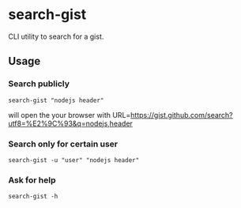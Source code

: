 # search-gist

CLI utility to search for a gist.

## Usage

### Search publicly

```
search-gist "nodejs header"
```

will open the your browser with URL=https://gist.github.com/search?utf8=%E2%9C%93&q=nodejs,header

### Search only for certain user

```
search-gist -u "user" "nodejs header"
```



### Ask for help

```
search-gist -h
```


